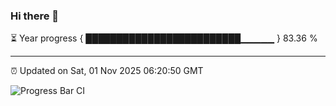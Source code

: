 ### Hi there 👋

⏳ Year progress { █████████████████████████▁▁▁▁▁ } 83.36 %

---

⏰ Updated on Sat, 01 Nov 2025 06:20:50 GMT

![Progress Bar CI](https://github.com/liununu/liununu/workflows/Progress%20Bar%20CI/badge.svg)
